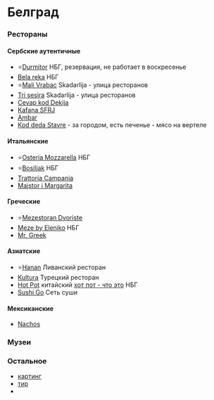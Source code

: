 # Белград

### Рестораны
#### Сербские аутентичные
- ⭐[Durmitor](https://maps.app.goo.gl/VXFHQg7yXcz5tFJT6) НБГ, резервация, не работает в воскресенье
- [Bela reka](https://maps.app.goo.gl/KVA4MET1RvTAsH9u5) НБГ
- ⭐[Mali Vrabac](https://maps.app.goo.gl/9akrNpHJmBTYjuGQA) Skadarlija - улица ресторанов
- [Tri sesira](https://maps.app.goo.gl/1p8Wdkqw4MpY8ubp7) Skadarlija - улица ресторанов
- [Cevap kod Dekija](https://maps.app.goo.gl/Fj4UpVcKEMHFQV747)
- [Kafana SFRJ](https://maps.app.goo.gl/yYsyBVhyhjLvTE436)
- [Ambar](https://maps.app.goo.gl/GLJftq9rMCLQE8WRA)
- [Kod deda Stavre](https://maps.app.goo.gl/uyv6EXPKece3g74aA) - за городом, есть печенье - мясо на вертеле
#### Итальянские
- ⭐[Osteria Mozzarella](https://maps.app.goo.gl/bYE8PnNatq3gGf3F9) НБГ
- ⭐[Bosiljak](https://maps.app.goo.gl/TwKgTTEbPs7ddCHZ6) НБГ
- [Trattoria Campania](https://maps.app.goo.gl/MXiuwx2pusEdpJ3v5)
- [Majstor i Margarita](https://maps.app.goo.gl/Zq7ctTm9MgwGPXRR8)
#### Греческие
- ⭐[Mezestoran Dvoriste](https://maps.app.goo.gl/yRERwu87NXxuBXam8)
- [Meze by Eleniko](https://maps.app.goo.gl/QBBU8oTC8qycwD8T7) НБГ
- [Mr. Greek](https://maps.app.goo.gl/U8MN3PWgdz8h5MGV8)
#### Азиатские
- ⭐[Hanan](https://maps.app.goo.gl/F71JFmuC27MxE63c6) Ливанский ресторан
- [Kultura](https://maps.app.goo.gl/M3suWAhSxSVZzZPt8) Турецкий ресторан
- [Hot Pot](https://maps.app.goo.gl/1p6tNSmpbm3sRVr36) китайский [хот пот - что это](https://www.chinahighlights.ru/culture/hotpot.htm) НБГ
- [Sushi Go](https://maps.app.goo.gl/7yVo2GKLYWPLanUi8) Сеть суши
#### Мексиканские
- [Nachos](https://maps.app.goo.gl/NguvWRP6qn486qWz7)
### Музеи

### Остальное
- [картинг](https://maps.app.goo.gl/8bVUCZweEdHbja7y5)
- [тир](https://maps.app.goo.gl/bZrCQNGJcHR1LgVZA)
- 
